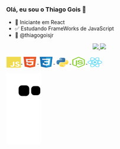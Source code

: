 ### Olá, eu sou o Thiago Gois 👋

- 🌱 Iniciante em React
- ✅ Estudando FrameWorks de JavaScript
- 📸 @thiagogoisjr

<div align="center">
  <a href="https://github.com/iamgois">
  <img height="180em" src="https://github-readme-stats.vercel.app/api?username=iamgois&show_icons=true&theme=dark&include_all_commits=true&count_private=true"/>
  <img height="180em" src="https://github-readme-stats.vercel.app/api/top-langs/?username=iamgois&layout=compact&langs_count=7&theme=dark"/>
</div>
  
  <div style="display: inline_block"><br>
  <img align="center" alt="Rafa-Js" height="30" width="40" src="https://raw.githubusercontent.com/devicons/devicon/master/icons/javascript/javascript-plain.svg">
  <img align="center" alt="Rafa-HTML" height="30" width="40" src="https://raw.githubusercontent.com/devicons/devicon/master/icons/html5/html5-original.svg">
  <img align="center" alt="Rafa-CSS" height="30" width="40" src="https://raw.githubusercontent.com/devicons/devicon/master/icons/css3/css3-original.svg">
  <img align="center" alt="Rafa-JavaScript" height="30" width="40" src="https://raw.githubusercontent.com/devicons/devicon/master/icons/python/python-original.svg">
  <img align="center" alt="Rafa-Node" height="30" width="40" src="https://raw.githubusercontent.com/devicons/devicon/master/icons/nodejs/nodejs-original.svg">
  <img align="center" alt="Rafa-Node" height="30" width="40" src="https://raw.githubusercontent.com/devicons/devicon/master/icons/react/react-original.svg">
</div>
</div>

![Snake animation](https://github.com/iamgois/iamgois/blob/output/github-contribution-grid-snake.svg)
